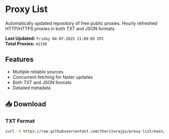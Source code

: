 # Proxy List

Automatically updated repository of free public proxies. Hourly refreshed HTTP/HTTPS proxies in both TXT and JSON formats.

**Last Updated:** `Friday 04-07-2025 21:09:05 UTC`  
**Total Proxies:** `41150`

## Features
- Multiple reliable sources
- Concurrent fetching for faster updates
- Both TXT and JSON formats
- Detailed metadata

## 📥 Download

### TXT Format
```bash
curl -O https://raw.githubusercontent.com/theriturajps/proxy-list/main/proxies.txt